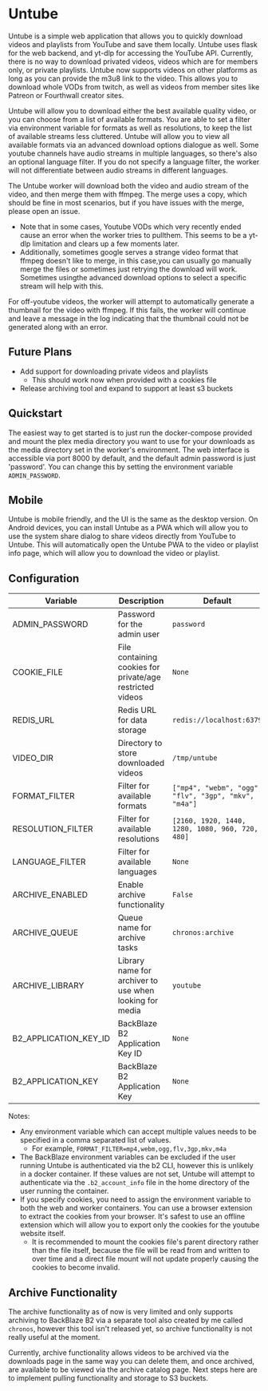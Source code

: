 # Untube

Untube is a simple web application that allows you to quickly download videos and playlists from YouTube and save them locally. 
Untube uses flask for the web backend, and yt-dlp for accessing the YouTube API. Currently, there is no way to 
download privated videos, videos which are for members only, or private playlists. Untube now supports videos on other platforms
as long as you can provide the m3u8 link to the video. This allows you to download whole VODs from twitch, as well as videos from 
member sites like Patreon or Fourthwall creator sites.

Untube will allow you to download either the best available quality video, or you can choose from a list of available formats. 
You are able to set a filter via environment variable for formats as well as resolutions, to keep the list of available streams 
less cluttered. Untube will allow you to view all available formats via an advanced download options dialogue as well.
Some youtube channels have audio streams in multiple languages, so there's also an optional language filter. If
you do not specify a language filter, the worker will not differentiate between audio streams in different languages.

The Untube worker will download both the video and audio stream of the video, and then merge them with ffmpeg. 
The merge uses a copy, which should be fine in most scenarios, but if you have issues with the merge, please open an issue.

* Note that in some cases, Youtube VODs which very recently ended cause an error when the worker tries to pullthem. This seems 
  to be a yt-dlp limitation and clears up a few moments later.
* Additionally, sometimes google serves a strange video format that ffmpeg doesn't like to merge, in this case,you can usually 
  go manually merge the files or sometimes just retrying the download will work. Sometimes usingthe advanced download options to select a specific stream will help with this. 

For off-youtube videos, the worker will attempt to automatically generate a thumbnail for the video with ffmpeg. If this fails,
the worker will continue and leave a message in the log indicating that the thumbnail could not be generated along with an error.

## Future Plans

* Add support for downloading private videos and playlists
    * This should work now when provided with a cookies file
* Release archiving tool and expand to support at least s3 buckets

## Quickstart
The easiest way to get started is to just run the docker-compose provided and mount the plex media directory you want to use for
your downloads as the media directory set in the worker's environment. The web interface is accessible via port 8000 by default, and
the default admin password is just 'password'. You can change this by setting the environment variable `ADMIN_PASSWORD`.

## Mobile
Untube is mobile friendly, and the UI is the same as the desktop version. On Android devices, you can install Untube as a PWA which
will allow you to use the system share dialog to share videos directly from YouTube to Untube. This will automatically open the Untube
PWA to the video or playlist info page, which will allow you to download the video or playlist.

## Configuration

Variable | Description | Default
--- | --- | ---
ADMIN_PASSWORD | Password for the admin user | `password`
COOKIE_FILE | File containing cookies for private/age restricted videos | `None`
REDIS_URL | Redis URL for data storage | `redis://localhost:6379`
VIDEO_DIR | Directory to store downloaded videos | `/tmp/untube`
FORMAT_FILTER | Filter for available formats | `["mp4", "webm", "ogg", "flv", "3gp", "mkv", "m4a"]`
RESOLUTION_FILTER | Filter for available resolutions | `[2160, 1920, 1440, 1280, 1080, 960, 720, 480]`
LANGUAGE_FILTER | Filter for available languages | `None`
ARCHIVE_ENABLED | Enable archive functionality | `False`
ARCHIVE_QUEUE | Queue name for archive tasks | `chronos:archive`
ARCHIVE_LIBRARY | Library name for archiver to use when looking for media | `youtube`
B2_APPLICATION_KEY_ID | BackBlaze B2 Application Key ID | `None`
B2_APPLICATION_KEY | BackBlaze B2 Application Key | `None`

Notes:
* Any environment variable which can accept multiple values needs to be specified in a comma separated list of values. 
    * For example, `FORMAT_FILTER=mp4,webm,ogg,flv,3gp,mkv,m4a`
* The BackBlaze environment variables can be excluded if the user running Untube is authenticated via the b2 CLI, however this is unlikely in a docker container. 
  If these values are not set, Untube will attempt to authenticate via the `.b2_account_info` file in the home directory of the user running the container.
* If you specify cookies, you need to assign the environment variable to both the web and worker containers. You can use a browser extension to extract the cookies from your browser. It's safest to use an offline extension which will allow you to export only the cookies for the youtube website itself.
    * It is recommended to mount the cookies file's parent directory rather than the file itself, because the file will be read from and written to over time and a direct file mount will not update properly causing the cookies to become invalid.

## Archive Functionality
The archive functionality as of now is very limited and only supports archiving to BackBlaze B2 via a separate tool also created by me called `chronos`, 
however this tool isn't released yet, so archive functionality is not really useful at the moment.

Currently, archive functionality allows videos to be archived via the downloads page in the same way you can delete them, and once archived, 
are available to be viewed via the archive catalog page. Next steps here are to implement pulling functionality and storage to S3 buckets.